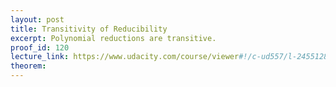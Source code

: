 ```yaml
---
layout: post
title: Transitivity of Reducibility
excerpt: Polynomial reductions are transitive.
proof_id: 120
lecture_link: https://www.udacity.com/course/viewer#!/c-ud557/l-2455128550/m-2468098566
theorem: 
---
```


